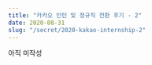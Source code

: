 ```yaml
---
title: "카카오 인턴 및 정규직 전환 후기 - 2"
date: 2020-08-31
slug: "/secret/2020-kakao-internship-2"
---
```


아직 미작성